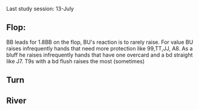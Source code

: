 Last study session: 13-July

## Flop:
BB leads for 1.8BB on the flop, BU's reaction is to rarely raise.
For value BU raises infrequently hands that need more protection like 99,TT,JJ, A8.
As a bluff he raises infrequently hands that have one overcard and a bd straight like J7. T9s with a bd flush raises the most (sometimes)

## Turn

## River
